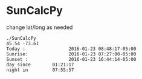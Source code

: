 # SunCalcPy

change lat/long as needed

```
./SunCalcPy
45.54 -73.61
Today :                2016-01-23 08:48:17-05:00
Sunrise:               2016-01-23 07:27:00-05:00
Sunset :               2016-01-23 16:44:14-05:00
day since        01:21:17
night in         07:55:57
```
